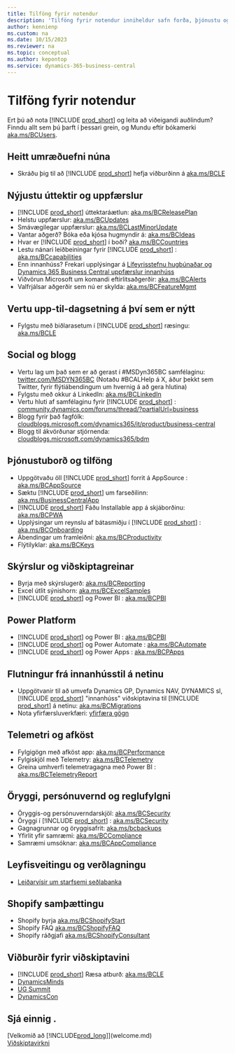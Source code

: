 ```yaml
---
title: Tilföng fyrir notendur
description: 'Tilföng fyrir notendur inniheldur safn forða, þjónustu og verkfæra til að nota Microsoft Dynamics 365 Business Central.'
author: kennienp
ms.custom: na
ms.date: 10/15/2023
ms.reviewer: na
ms.topic: conceptual
ms.author: kepontop
ms.service: dynamics-365-business-central
---
```


# <a name="resources-for-users"></a>Tilföng fyrir notendur

Ert þú að nota  [!INCLUDE [prod_short](includes/prod_short.md)]  og leita að viðeigandi auðlindum? Finndu allt sem þú þarft í þessari grein, og Mundu eftir bókamerki [aka.ms/BCUsers](https://aka.ms/BCUsers).

## <a name="hot-topics-right-now"></a>Heitt umræðuefni núna

- Skráðu þig til að  [!INCLUDE [prod_short](includes/prod_short.md)]  hefja viðburðinn á [aka.ms/BCLE](https://aka.ms/BCLE)

## <a name="latest-release-and-updates"></a>Nýjustu úttektir og uppfærslur

- [!INCLUDE [prod_short](includes/prod_short.md)] úttektaráætlun: [aka.ms/BCReleasePlan](https://aka.ms/BCReleasePlan) 
- Helstu uppfærslur: [aka.ms/BCUpdates](https://aka.ms/BCUpdates)
- Smávægilegar uppfærslur: [aka.ms/BCLastMinorUpdate](https://aka.ms/BCLastMinorUpdate) 
- Vantar aðgerð? Bóka eða kjósa hugmyndir á: [aka.ms/BCIdeas](https://aka.ms/BCIdeas) 
- Hvar er  [!INCLUDE [prod_short](includes/prod_short.md)]  í boði? [aka.ms/BCCountries](https://aka.ms/BCCountries)
- Lestu nánari leiðbeiningar fyrir  [!INCLUDE [prod_short](includes/prod_short.md)] : [aka.ms/BCcapabilities](https://aka.ms/BCcapabilities)
- Enn innanhúss? Frekari upplýsingar á  [Lífeyrisstefnu hugbúnaðar og  Dynamics 365 Business Central  uppfærslur innanhúss](/dynamics365/business-central/dev-itpro/terms/lifecycle-policy-on-premises)
- Viðvörun Microsoft um komandi eftirlitsaðgerðir: [aka.ms/BCAlerts](https://aka.ms/BCAlerts)
- Valfrjálsar aðgerðir sem nú er skylda: [aka.ms/BCFeatureMgmt](https://aka.ms/BCFeatureMgmt)

## <a name="stay-up-to-date-on-whats-new"></a>Vertu upp-til-dagsetning á því sem er nýtt

- Fylgstu með biðlarasetum í  [!INCLUDE [prod_short](includes/prod_short.md)]  ræsingu: [aka.ms/BCLE](https://aka.ms/BCLE) 

## <a name="social-and-blogs"></a>Social og blogg

- Vertu lag um það sem er að gerast í #MSDyn365BC samfélaginu:  [twitter.com/MSDYN365BC](https://twitter.com/MSDYN365BC)  (Notaðu #BCALHelp á X, áður þekkt sem Twitter, fyrir flýtiábendingum um hvernig á að gera hlutina) 
- Fylgstu með okkur á LinkedIn: [aka.ms/BCLinkedIn](https://aka.ms/BCLinkedIn)
- Vertu hluti af samfélaginu fyrir  [!INCLUDE [prod_short](includes/prod_short.md)] :  [community.dynamics.com/forums/thread/?partialUrl=business](https://community.dynamics.com/forums/thread/?partialUrl=business) 
- Blogg fyrir það fagfólk:  [cloudblogs.microsoft.com/dynamics365/it/product/business-central](https://cloudblogs.microsoft.com/dynamics365/it/product/business-central/)
- Blogg til ákvörðunar stjórnenda:  [cloudblogs.microsoft.com/dynamics365/bdm](https://cloudblogs.microsoft.com/dynamics365/bdm)

## <a name="customer-onboarding-and-resources"></a>Þjónustuborð og tilföng

- Uppgötvaðu öll  [!INCLUDE [prod_short](includes/prod_short.md)]  forrit á  AppSource : [aka.ms/BCAppSource](https://appsource.microsoft.com/marketplace/apps?page=1&product=dynamics-365-business-central)
- Sæktu  [!INCLUDE [prod_short](includes/prod_short.md)]  um farseðilinn: [aka.ms/BusinessCentralApp](https://aka.ms/BusinessCentralApp)
-  [!INCLUDE [prod_short](includes/prod_short.md)] Fáðu Installable app á skjáborðinu: [aka.ms/BCPWA](https://aka.ms/BCPWA)
- Upplýsingar um reynslu af bátasmiðju í  [!INCLUDE [prod_short](includes/prod_short.md)] : [aka.ms/BCOnboarding](https://aka.ms/bconboarding)
- Ábendingar um framleiðni: [aka.ms/BCProductivity](https://aka.ms/BCProductivity) 
- Flýtilyklar: [aka.ms/BCKeys](https://aka.ms/BCKeys)

## <a name="reporting-and-business-intelligence"></a>Skýrslur og viðskiptagreinar

- Byrja með skýrslugerð: [aka.ms/BCReporting](https://aka.ms/BCReporting)
- Excel útlit sýnishorn: [aka.ms/BCExcelSamples](https://aka.ms/BCExcelSamples)
- [!INCLUDE [prod_short](includes/prod_short.md)] og  Power BI : [aka.ms/BCPBI](https://aka.ms/BCPBI)

## <a name="power-platform"></a>Power Platform

- [!INCLUDE [prod_short](includes/prod_short.md)] og  Power BI : [aka.ms/BCPBI](https://aka.ms/BCPBI)
- [!INCLUDE [prod_short](includes/prod_short.md)] og  Power Automate : [aka.ms/BCAutomate](https://aka.ms/BCAutomate) 
- [!INCLUDE [prod_short](includes/prod_short.md)] og  Power Apps : [aka.ms/BCPApps](https://aka.ms/BCPApps)

## <a name="migrating-from-on-premises-to-online"></a>Flutningur frá innanhússtil á netinu

- Uppgötvanir til að umvefa Dynamics GP,  Dynamics NAV, DYNAMICS sl,  [!INCLUDE [prod_short](includes/prod_short.md)]  "innanhúss" viðskiptavina til  [!INCLUDE [prod_short](includes/prod_short.md)]  á netinu: [aka.ms/BCMigrations](https://aka.ms/BCMigrations)  
- Nota yfirfærsluverkfæri:  [yfirfæra gögn](/dynamics365/business-central/dev-itpro/administration/migrate-data) 

## <a name="telemetry-and-performance"></a>Telemetri og afköst

- Fylgigögn með afköst app: [aka.ms/BCPerformance](https://aka.ms/BCPerformance)
- Fylgiskjöl með Telemetry: [aka.ms/BCTelemetry](https://aka.ms/BCTelemetry) 
- Greina umhverfi telemetragagna með  Power BI : [aka.ms/BCTelemetryReport](https://aka.ms/BCTelemetryReport) 

## <a name="security-privacy-and-compliance"></a>Öryggi, persónuvernd og reglufylgni

- Öryggis-og persónuverndarskjöl: [aka.ms/BCSecurity](https://aka.ms/BCSecurity) 
- Öryggi í  [!INCLUDE [prod_short](includes/prod_short.md)] : [aka.ms/BCSecurity](https://aka.ms/BCSecurity)
- Gagnagrunnar og öryggisafrit: [aka.ms/bcbackups](https://aka.ms/BCBackups)
- Yfirlit yfir samræmi: [aka.ms/BCCompliance](https://aka.ms/BCCompliance)
- Samræmi umsóknar: [aka.ms/BCAppCompliance](https://aka.ms/BCAppCompliance)

## <a name="licensing-and-pricing"></a>Leyfisveitingu og verðlagningu

- [Leiðarvísir um starfsemi seðlabanka](https://go.microsoft.com/fwlink/?LinkId=866544&clcid=0x409)

## <a name="shopify-integration"></a>Shopify samþættingu

- Shopify byrja [aka.ms/BCShopifyStart](https://aka.ms/BCShopifyStart)
- Shopify FAQ [aka.ms/BCShopifyFAQ](https://aka.ms/BCShopifyFAQ)
- Shopify ráðgjafi [aka.ms/BCShopifyConsultant](https://aka.ms/BCShopifyConsultant)

## <a name="events-for-customers"></a>Viðburðir fyrir viðskiptavini

- [!INCLUDE [prod_short](includes/prod_short.md)] Ræsa atburð: [aka.ms/BCLE](https://aka.ms/BCLE)
- [DynamicsMinds](https://www.dynamicsminds.com/)
- [UG Summit](https://www.summitna.com/)
- [DynamicsCon](https://dynamicscon.com/)

## <a name="see-also"></a>Sjá einnig .

[Velkomið að [!INCLUDE[prod_long](includes/prod_long.md)]](welcome.md)  
[Viðskiptavirkni](across-business-functionality.md)  
